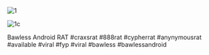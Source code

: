 ![1](https://github.com/Bawless/Bawless-Android-Remote-Control/assets/153931764/d348dc17-e9fb-4447-8b81-5c11ef7ddd32)

![1c](https://github.com/Bawless/Bawless-Android-Remote-Control/assets/153931764/66b9bda0-d6cf-4224-a9bc-d18a0614f761)


Bawless Android RAT #craxsrat #888rat #cypherrat #anynymousrat #available #viral #fyp #viral #bawless #bawlessandroid
